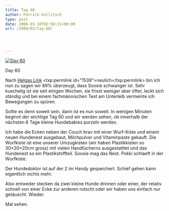 ```yaml
---
title: Tag 60
author: Patrick Kollitsch
type: post
date: 2008-03-10T02:50:21+00:00
url: /2008/03/tag-60/




---
```

<div class="flickr">
  <a href="http://www.flickr.com/photos/schreibblogade/2324678818/" title="Day 60"><img src="//farm3.static.flickr.com/2283/2324678818_9dcac07027.jpg" alt="Day 60" /></a></p> 
  
  <p>
    Day 60
  </p>
</div>

Nach [Helgas Link][1] <txp:permlink id="1539">neulich</txp:permlink> bin ich nun zu sagen wir 89% überzeugt, dass Soosie schwanger ist. Sehr kuschelig ist sie seit einigen Wochen, sie frisst weniger aber öfter, leckt sich ständig und bei einem fachmännischen Test am Unterleib vermeinte ich Bewegungen zu spüren.

Sollte es denn soweit sein, dann ist es nun soweit. In wenigen Minuten beginnt der wichtige Tag 60 und wir werden sehen, ob innerhalb der nächsten 6 Tage kleine Hundebabies purzeln werden.

Ich habe die Ecken neben der Couch brav mit einer Wurf-Kiste und einem neuen Hundenest ausgebaut, Milchpulver und Vitaminpaste gekauft. Die Wurfkiste ist eine unserer Umzugkisten (wir haben Plastikkisten so 30&#215;20&#215;20cm gross) mit vielen Handtücherns ausgestatttet und das Hundenest so ein Plastikstoffteil. Soosie mag das Nest. Pokki schlaeft in der Wurfkiste. 

Der Hundedoktor ist auf der 2 im Handy gespeichert. Schief gehen kann eigentlich nichts mehr. 

Also entweder stecken da zwei kleine Hunde drinnen oder einer, der relativ schnell von einer Ecke zur anderen rutscht oder wir haben uns einfach nur getäuscht. Wieder. 

Mal sehen.

 [1]: http://www.lilly-und-motte.de/blog/index.php?/categories/60-Traechtigkeit